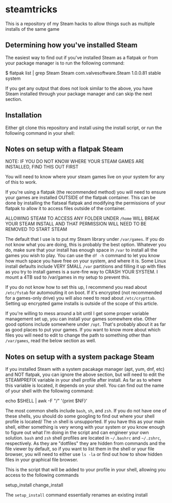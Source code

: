 # steamtricks
This is a repository of my Steam hacks to allow things such as multiple installs of the same game

## Determining how you've installed Steam

The easiest way to find out if you've installed Steam as a flatpak or from your package manager is to run the following command:

  $ flatpak list | grep Steam
  Steam	com.valvesoftware.Steam	1.0.0.81	stable	system

If you get any output that does not look similar to the above, you have Steam installed through your package manager and can skip the next section.

## Installation

Either git clone this repository and install using the install script, or run the following command in your shell:



## Notes on setup with a flatpak Steam

NOTE: IF YOU DO NOT KNOW WHERE YOUR STEAM GAMES ARE INSTALLED, FIND THIS OUT FIRST

You will need to know where your steam games live on your system for any of this to work.

If you're using a flatpak (the recommended method) you will need to ensure your games are installed OUTSIDE of the flatpak container.
This can be done by installing the flatseal flatpak and modifying the permissions of your flatpak to allow it to access files outside of the container.

ALLOWING STEAM TO ACCESS ANY FOLDER UNDER `/home` WILL BREAK YOUR STEAM INSTALL AND THAT PERMISSION WILL NEED TO BE REMOVED TO START STEAM

The default that I use is to put my Steam library under `/var/games`. If you do not know what you are doing, this is probably the best option.
Whatever you do, make sure that your install has enough space in `/var` to install all the games you wish to play. You can use the `df -h` command to
let you know how much space you have free on your system, and where it is.  Some Linux install defaults include VERY SMALL `/var` partitions
and filling it up with files as you try to install games is a sure-fire way to CRASH YOUR SYSTEM. I mount a 4TB ssd to /var/games in my setup to prevent this.

If you do not know how to set this up, I recommend you read about `/etc/fstab` for automouting it on boot. If it's encrypted (not recommended for a games-only
drive) you will also need to read about `/etc/crypttab`. Setting up encrypted game installs is outside of the scope of this article.

If you're willing to mess around a bit until I get some proper variable management set up, you can install your games somewhere else. Other good options
include somewhere under `/opt`. That's probably about it as far as good places to put your games. If you want to know more about which files you will need
to edit to change the path to something other than `/var/games`, read the below section as well.


## Notes on setup with a system package Steam

If you installed Steam with a system pacakage manager (apt, yum, dnf, etc) and NOT flatpak, you can ignore the above section, but will need to edit the STEAMPREFIX
variable in your shell profile after install. As far as to where this variable is located, it depends on your shell. You can find out the name of your shell with the
following command:

  echo $SHELL | awk -F "/" '{print $NF}'

The most common shells include `bash`, `sh`, and `zsh`. If you do not have one of these shells, you should do some googling to find out where your shell profile is located/
The `sh` shell is unsupported. If you have this as your main shell, either something is very wrong with your system or you know enough to figure out what I'm doing in the script
and can engineer your own solution. `bash` and `zsh` shell profiles are located in `~/.bashrc` and `~/.zshrc`, respectively. As they are "dotfiles" they are hidden from commands and the file
viewer by default, so if you want to list them in the shell or your file browser, you will need to either use `ls -la` or find out how to show hidden files in your graphical file browser.

This is the script that will be added to your profile in your shell, allowing you access to the following commands

  setup_install
  change_install

The `setup_install` command essentially renames an existing install 
